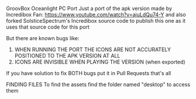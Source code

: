 GroovBox Oceanlight PC Port
Just a port of the apk version made by Incredibox Fan: https://www.youtube.com/watch?v=ajuLdQu74-Y
and also forked SolsticeSpectrum's Incredibox source code to publish this one as it uses that source code for this port

But there are known bugs like:
1. WHEN RUNNING THE PORT THE ICONS ARE NOT ACCURATELY POSITIONED TO THE APK VERSION AT ALL
2. ICONS ARE INVISIBLE WHEN PLAYING THE VERSION (when exported)

If you have solution to fix BOTH bugs put it in Pull Requests that's all

FINDING FILES
To find the assets find the folder named "desktop" to access them
